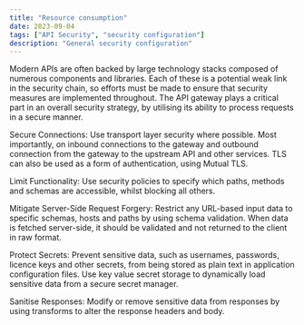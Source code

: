 ```yaml
---
title: "Resource consumption"
date: 2023-09-04
tags: ["API Security", "security configuration"]
description: "General security configuration"
---
```


Modern APIs are often backed by large technology stacks composed of numerous components and libraries. Each of these is a potential weak link in the security chain, so efforts must be made to ensure that security measures are implemented throughout. The API gateway plays a critical part in an overall security strategy, by utilising its ability to process requests in a secure manner.

Secure Connections: Use transport layer security where possible. Most importantly, on inbound connections to the gateway and outbound connection from the gateway to the upstream API and other services. TLS can also be used as a form of authentication, using Mutual TLS.

Limit Functionality: Use security policies to specify which paths, methods and schemas are accessible, whilst blocking all others.

Mitigate Server-Side Request Forgery: Restrict any URL-based input data to specific schemas, hosts and paths by using schema validation. When data is fetched server-side, it should be validated and not returned to the client in raw format.

Protect Secrets: Prevent sensitive data, such as usernames, passwords, licence keys and other secrets, from being stored as plain text in application configuration files. Use key value secret storage to dynamically load sensitive data from a secure secret manager.

Sanitise Responses: Modify or remove sensitive data from responses by using transforms to alter the response headers and body.
